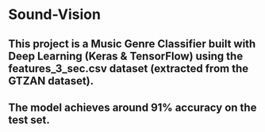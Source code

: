 # Sound-Vision

## This project is a Music Genre Classifier built with Deep Learning (Keras & TensorFlow) using the features_3_sec.csv dataset (extracted from the GTZAN dataset). 

## The model achieves around 91% accuracy on the test set.
